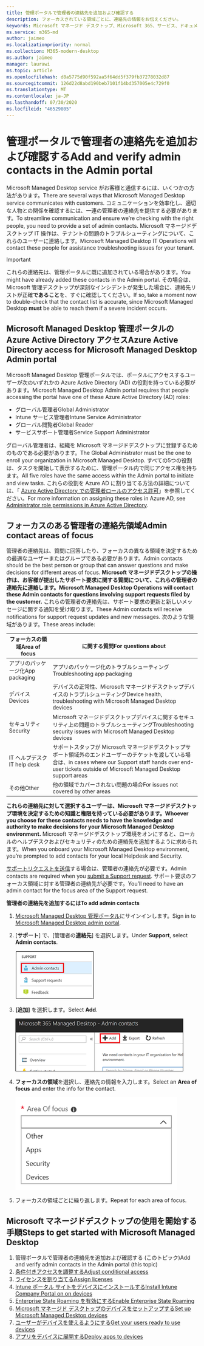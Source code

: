 ```yaml
---
title: 管理ポータルで管理者の連絡先を追加および確認する
description: フォーカスされている領域ごとに、連絡先の情報をお伝えください。
keywords: Microsoft マネージド デスクトップ、Microsoft 365、サービス、ドキュメント
ms.service: m365-md
author: jaimeo
ms.localizationpriority: normal
ms.collection: M365-modern-desktop
ms.author: jaimeo
manager: laurawi
ms.topic: article
ms.openlocfilehash: d8a5775d90f592aa5f64dd5f379fb37278032d87
ms.sourcegitcommit: 126d22d8abd190beb7101f14bd357005e4c729f0
ms.translationtype: MT
ms.contentlocale: ja-JP
ms.lasthandoff: 07/30/2020
ms.locfileid: "46529805"
---
```

# <a name="add-and-verify-admin-contacts-in-the-admin-portal"></a><span data-ttu-id="dbb69-104">管理ポータルで管理者の連絡先を追加および確認する</span><span class="sxs-lookup"><span data-stu-id="dbb69-104">Add and verify admin contacts in the Admin portal</span></span>

<span data-ttu-id="dbb69-105">Microsoft Managed Desktop service がお客様と通信するには、いくつかの方法があります。</span><span class="sxs-lookup"><span data-stu-id="dbb69-105">There are several ways that Microsoft Managed Desktop service communicates with customers.</span></span> <span data-ttu-id="dbb69-106">コミュニケーションを効率化し、適切な人物との関係を確認するには、一連の管理者の連絡先を提供する必要があります。</span><span class="sxs-lookup"><span data-stu-id="dbb69-106">To streamline communication and ensure we’re checking with the right people, you need to provide a set of admin contacts.</span></span> <span data-ttu-id="dbb69-107">Microsoft マネージドデスクトップ IT 操作は、テナントの問題のトラブルシューティングについて、これらのユーザーに連絡します。</span><span class="sxs-lookup"><span data-stu-id="dbb69-107">Microsoft Managed Desktop IT Operations will contact these people for assistance troubleshooting issues for your tenant.</span></span>

> [!IMPORTANT]
> <span data-ttu-id="dbb69-108">これらの連絡先は、管理ポータルに既に追加されている場合があります。</span><span class="sxs-lookup"><span data-stu-id="dbb69-108">You might have already added these contacts in the Admin portal.</span></span> <span data-ttu-id="dbb69-109">その場合は、Microsoft 管理デスクトップが深刻なインシデントが発生した場合に、連絡先リストが正確**であること**を、すぐに確認してください。</span><span class="sxs-lookup"><span data-stu-id="dbb69-109">If so, take a moment now to double-check that the contact list is accurate, since Microsoft Managed Desktop **must** be able to reach them if a severe incident occurs.</span></span>

## <a name="azure-active-directory-access-for-microsoft-managed-desktop-admin-portal"></a><span data-ttu-id="dbb69-110">Microsoft Managed Desktop 管理ポータルの Azure Active Directory アクセス</span><span class="sxs-lookup"><span data-stu-id="dbb69-110">Azure Active Directory access for Microsoft Managed Desktop Admin portal</span></span>

<span data-ttu-id="dbb69-111">Microsoft Managed Desktop 管理ポータルでは、ポータルにアクセスするユーザーが次のいずれかの Azure Active Directory (AD) の役割を持っている必要があります。</span><span class="sxs-lookup"><span data-stu-id="dbb69-111">Microsoft Managed Desktop Admin portal requires that people accessing the portal have one of these Azure Active Directory (AD) roles:</span></span>
- <span data-ttu-id="dbb69-112">グローバル管理者</span><span class="sxs-lookup"><span data-stu-id="dbb69-112">Global Administrator</span></span>
- <span data-ttu-id="dbb69-113">Intune サービス管理者</span><span class="sxs-lookup"><span data-stu-id="dbb69-113">Intune Service Administrator</span></span>
- <span data-ttu-id="dbb69-114">グローバル閲覧者</span><span class="sxs-lookup"><span data-stu-id="dbb69-114">Global Reader</span></span>
- <span data-ttu-id="dbb69-115">サービスサポート管理者</span><span class="sxs-lookup"><span data-stu-id="dbb69-115">Service Support Administrator</span></span>

<span data-ttu-id="dbb69-116">グローバル管理者は、組織を Microsoft マネージドデスクトップに登録するためのものである必要があります。</span><span class="sxs-lookup"><span data-stu-id="dbb69-116">The Global Administrator must be the one to enroll your organization in Microsoft Managed Desktop.</span></span> <span data-ttu-id="dbb69-117">すべての5つの役割は、タスクを開始して表示するために、管理ポータル内で同じアクセス権を持ちます。</span><span class="sxs-lookup"><span data-stu-id="dbb69-117">All five roles have the same access within the Admin portal to initiate and view tasks.</span></span> <span data-ttu-id="dbb69-118">これらの役割を Azure AD に割り当てる方法の詳細については、「 [Azure Active Directory での管理者ロールのアクセス許可](https://docs.microsoft.com/azure/active-directory/users-groups-roles/directory-assign-admin-roles)」を参照してください。</span><span class="sxs-lookup"><span data-stu-id="dbb69-118">For more information on assigning these roles in Azure AD, see [Administrator role permissions in Azure Active Directory](https://docs.microsoft.com/azure/active-directory/users-groups-roles/directory-assign-admin-roles).</span></span> 

## <a name="admin-contact-areas-of-focus"></a><span data-ttu-id="dbb69-119">フォーカスのある管理者の連絡先領域</span><span class="sxs-lookup"><span data-stu-id="dbb69-119">Admin contact areas of focus</span></span>

<span data-ttu-id="dbb69-120">管理者の連絡先は、質問に回答したり、フォーカスの異なる領域を決定するための最適なユーザーまたはグループである必要があります。</span><span class="sxs-lookup"><span data-stu-id="dbb69-120">Admin contacts should be the best person or group that can answer questions and make decisions for different areas of focus.</span></span> <span data-ttu-id="dbb69-121">**Microsoft マネージドデスクトップの操作は、お客様が提出したサポート要求に関する質問について、これらの管理者の連絡先に連絡します。**</span><span class="sxs-lookup"><span data-stu-id="dbb69-121">**Microsoft Managed Desktop Operations will contact these Admin contacts for questions involving support requests filed by the customer.**</span></span> <span data-ttu-id="dbb69-122">これらの管理者の連絡先は、サポート要求の更新と新しいメッセージに関する通知を受け取ります。</span><span class="sxs-lookup"><span data-stu-id="dbb69-122">These Admin contacts will receive notifications for support request updates and new messages.</span></span> <span data-ttu-id="dbb69-123">次のような領域があります。</span><span class="sxs-lookup"><span data-stu-id="dbb69-123">These areas include:</span></span>

<span data-ttu-id="dbb69-124">フォーカスの領域</span><span class="sxs-lookup"><span data-stu-id="dbb69-124">Area of focus</span></span> | <span data-ttu-id="dbb69-125">に関する質問</span><span class="sxs-lookup"><span data-stu-id="dbb69-125">For questions about</span></span>
--- | ---
<span data-ttu-id="dbb69-126">アプリのパッケージ化</span><span class="sxs-lookup"><span data-stu-id="dbb69-126">App packaging</span></span> | <span data-ttu-id="dbb69-127">アプリのパッケージ化のトラブルシューティング</span><span class="sxs-lookup"><span data-stu-id="dbb69-127">Troubleshooting app packaging</span></span>
<span data-ttu-id="dbb69-128">デバイス</span><span class="sxs-lookup"><span data-stu-id="dbb69-128">Devices</span></span> | <span data-ttu-id="dbb69-129">デバイスの正常性、Microsoft マネージドデスクトップデバイスのトラブルシューティング</span><span class="sxs-lookup"><span data-stu-id="dbb69-129">Device health, troubleshooting with Microsoft Managed Desktop devices</span></span>
<span data-ttu-id="dbb69-130">セキュリティ</span><span class="sxs-lookup"><span data-stu-id="dbb69-130">Security</span></span> | <span data-ttu-id="dbb69-131">Microsoft マネージドデスクトップデバイスに関するセキュリティ上の問題のトラブルシューティング</span><span class="sxs-lookup"><span data-stu-id="dbb69-131">Troubleshooting security issues with Microsoft Managed Desktop devices</span></span>
<span data-ttu-id="dbb69-132">IT ヘルプデスク</span><span class="sxs-lookup"><span data-stu-id="dbb69-132">IT help desk</span></span> | <span data-ttu-id="dbb69-133">サポートスタッフが Microsoft マネージドデスクトップサポート領域外のエンドユーザーのチケットを渡している場合は、</span><span class="sxs-lookup"><span data-stu-id="dbb69-133">in cases where our Support staff hands over end-user tickets outside of Microsoft Managed Desktop support areas</span></span> 
<span data-ttu-id="dbb69-134">その他</span><span class="sxs-lookup"><span data-stu-id="dbb69-134">Other</span></span> | <span data-ttu-id="dbb69-135">他の領域でカバーされない問題の場合</span><span class="sxs-lookup"><span data-stu-id="dbb69-135">For issues not covered by other areas</span></span>

<span data-ttu-id="dbb69-136">**これらの連絡先に対して選択するユーザーは、Microsoft マネージドデスクトップ環境を決定するための知識と権限を持っている必要があります。**</span><span class="sxs-lookup"><span data-stu-id="dbb69-136">**Whoever you choose for these contacts needs to have the knowledge and authority to make decisions for your Microsoft Managed Desktop environment.**</span></span> <span data-ttu-id="dbb69-137">Microsoft マネージドデスクトップ環境をオンにすると、ローカルのヘルプデスクおよびセキュリティのための連絡先を追加するように求められます。</span><span class="sxs-lookup"><span data-stu-id="dbb69-137">When you onboard your Microsoft Managed Desktop environment, you’re prompted to add contacts for your local Helpdesk and Security.</span></span> 

<span data-ttu-id="dbb69-138">[サポートリクエストを送信](../service-description/support.md)する場合は、管理者の連絡先が必要です。</span><span class="sxs-lookup"><span data-stu-id="dbb69-138">Admin contacts are required when you [submit a Support request](../service-description/support.md).</span></span> <span data-ttu-id="dbb69-139">サポート要求のフォーカス領域に対する管理者の連絡先が必要です。</span><span class="sxs-lookup"><span data-stu-id="dbb69-139">You’ll need to have an admin contact for the focus area of the Support request.</span></span> 

<span data-ttu-id="dbb69-140">**管理者の連絡先を追加するには**</span><span class="sxs-lookup"><span data-stu-id="dbb69-140">**To add admin contacts**</span></span>

1.  <span data-ttu-id="dbb69-141">[Microsoft Managed Desktop 管理ポータル](https://aka.ms/mwaasportal)にサインインします。</span><span class="sxs-lookup"><span data-stu-id="dbb69-141">Sign in to [Microsoft Managed Desktop admin portal](https://aka.ms/mwaasportal).</span></span> 

2.  <span data-ttu-id="dbb69-142">[**サポート**] で、[管理者の**連絡先**] を選択します。</span><span class="sxs-lookup"><span data-stu-id="dbb69-142">Under **Support**, select **Admin contacts**.</span></span> 

    ![選択されている上部付近のサポートメニュー、管理者の連絡先](../../media/admincontacts.png)

3. <span data-ttu-id="dbb69-144">**[追加]** を選択します。</span><span class="sxs-lookup"><span data-stu-id="dbb69-144">Select **Add**.</span></span>

    ![管理ポータル、[追加] ボタン、[エクスポートと更新] の左側に](../../media/adminadd.png)

4.  <span data-ttu-id="dbb69-146">**フォーカスの領域**を選択し、連絡先の情報を入力します。</span><span class="sxs-lookup"><span data-stu-id="dbb69-146">Select an **Area of focus** and enter the info for the contact.</span></span> 

    ![他の、アプリ、セキュリティなど、フォーカスがある領域のリスト](../../media/areaoffocus.png)

5. <span data-ttu-id="dbb69-148">フォーカスの領域ごとに繰り返します。</span><span class="sxs-lookup"><span data-stu-id="dbb69-148">Repeat for each area of focus.</span></span> 

## <a name="steps-to-get-started-with-microsoft-managed-desktop"></a><span data-ttu-id="dbb69-149">Microsoft マネージドデスクトップの使用を開始する手順</span><span class="sxs-lookup"><span data-stu-id="dbb69-149">Steps to get started with Microsoft Managed Desktop</span></span>

1. <span data-ttu-id="dbb69-150">管理ポータルで管理者の連絡先を追加および確認する (このトピック)</span><span class="sxs-lookup"><span data-stu-id="dbb69-150">Add and verify admin contacts in the Admin portal (this topic)</span></span>
2. [<span data-ttu-id="dbb69-151">条件付きアクセスを調整する</span><span class="sxs-lookup"><span data-stu-id="dbb69-151">Adjust conditional access</span></span>](conditional-access.md)
3. [<span data-ttu-id="dbb69-152">ライセンスを割り当てる</span><span class="sxs-lookup"><span data-stu-id="dbb69-152">Assign licenses</span></span>](assign-licenses.md)
4. [<span data-ttu-id="dbb69-153">Intune ポータル サイトをデバイスにインストールする</span><span class="sxs-lookup"><span data-stu-id="dbb69-153">Install Intune Company Portal on on devices</span></span>](company-portal.md)
5. [<span data-ttu-id="dbb69-154">Enterprise State Roaming を有効にする</span><span class="sxs-lookup"><span data-stu-id="dbb69-154">Enable Enterprise State Roaming</span></span>](enterprise-state-roaming.md)
6. [<span data-ttu-id="dbb69-155">Microsoft マネージド デスクトップのデバイスをセットアップする</span><span class="sxs-lookup"><span data-stu-id="dbb69-155">Set up Microsoft Managed Desktop devices</span></span>](set-up-devices.md)
7. [<span data-ttu-id="dbb69-156">ユーザーがデバイスを使えるようにする</span><span class="sxs-lookup"><span data-stu-id="dbb69-156">Get your users ready to use devices</span></span>](get-started-devices.md)
8. [<span data-ttu-id="dbb69-157">アプリをデバイスに展開する</span><span class="sxs-lookup"><span data-stu-id="dbb69-157">Deploy apps to devices</span></span>](deploy-apps.md)
